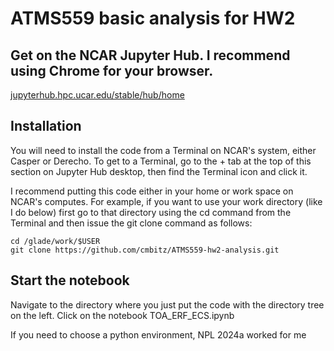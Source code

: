 # ATMS559 basic analysis for HW2

## Get on the NCAR Jupyter Hub. I recommend using Chrome for your browser.

[jupyterhub.hpc.ucar.edu/stable/hub/home](https://jupyterhub.hpc.ucar.edu/stable/hub/home) 

## Installation

You will need to install the code from a Terminal on NCAR's system,
either Casper or Derecho. To get to a Terminal, go to the + tab at the
top of this section on Jupyter Hub desktop, then find the Terminal
icon and click it.

I recommend putting this code either in your home or work space on
NCAR's computes. For example, if you want to use your work directory
(like I do below) first go to that directory using the cd command from
the Terminal and then issue the git clone command as follows:

```
cd /glade/work/$USER
git clone https://github.com/cmbitz/ATMS559-hw2-analysis.git
```

## Start the notebook
Navigate to the directory where you just put the code with the directory tree on the left.
Click on the notebook TOA_ERF_ECS.ipynb

If you need to choose a python environment, NPL 2024a worked for me


